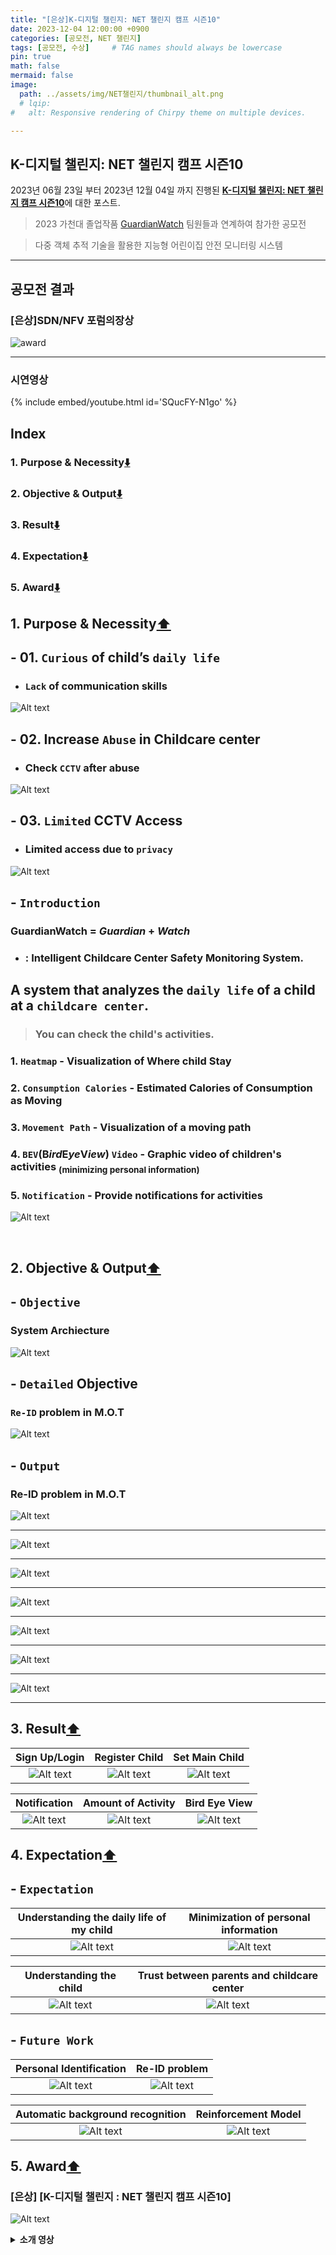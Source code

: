```yaml
---
title: "[은상]K-디지털 챌린지: NET 챌린지 캠프 시즌10"
date: 2023-12-04 12:00:00 +0900
categories: [공모전, NET 챌린지]
tags: [공모전, 수상]     # TAG names should always be lowercase
pin: true
math: false
mermaid: false
image:
  path: ../assets/img/NET챌린지/thumbnail_alt.png
  # lqip: 
#   alt: Responsive rendering of Chirpy theme on multiple devices.

---
```


## K-디지털 챌린지: NET 챌린지 캠프 시즌10

2023년 06월 23일 부터 2023년 12월 04일 까지 진행된 [**K-디지털 챌린지: NET 챌린지 캠프 시즌10**](https://koren.kr/kor/Alram/contyView.asp?s=17&page=1)에 대한 포스트.
>2023 가천대 졸업작품 [GuardianWatch](https://github.com/2023-GC-Senior-Project/senior_project) 팀원들과 연계하여 참가한 공모전

>다중 객체 추적 기술을 활용한 지능형 어린이집 안전 모니터링 시스템

<hr>

## 공모전 결과

### [은상]SDN/NFV 포럼의장상

![award](../assets/img/NET챌린지/image-31.png)

<hr>

### 시연영상
{% include embed/youtube.html id='SQucFY-N1go' %}

<!-- # GuardianWatch 소개
### 목차
1. 개발 목적 및 필요성
2. 개발 목표 및 수행 결과물
3. KOREN 연동 및 활용
4. 최종 결과물의 시험 및 검증
5. 기대효과 및 후속연구 -->

<!-- ### 1. 개발 목적 및 필요성
#### 개발 목적 및 필요성

#### 소개

### 2. 개발 목표 및 수행 결과물
#### 개발목표

#### 세부목표

#### 수행 결과물

### 3. KOREN 연동 및 활용
#### KOREN 연동 및 활용

#### KOREN 활용 시험/검증

### 4. 최종 결과물의 시험 및 검증
#### 최종 결과물의 시험/검증

#### 최종 결과물

### 5. 기대효과 및 후속연구
#### 기대효과

#### 후속연구

#### 유사 시스템과의 공통점

#### 유사 시스템과의 차별점 -->
## Index

### 1. Purpose & Necessity[⬇️](https://sts07142.github.io/posts/NET챌린지/#1-purpose--necessity)
### 2. Objective & Output[⬇️](https://sts07142.github.io/posts/NET챌린지/#2-objective--output)
### 3. Result[⬇️](https://sts07142.github.io/posts/NET챌린지/#3-result)
### 4. Expectation[⬇️](https://sts07142.github.io/posts/NET챌린지/#4-expectation)
### 5. Award[⬇️](https://sts07142.github.io/posts/NET챌린지/#5-award)

## 1. Purpose & Necessity[⬆️](https://sts07142.github.io/posts/NET챌린지/#index)

## - 01. `Curious` of child’s `daily life`
* ### `Lack` of communication skills

![Alt text](../assets/img/NET챌린지/image-10.png)

## - 02. Increase `Abuse` in Childcare center
* ### Check `CCTV` after abuse

![Alt text](../assets/img/NET챌린지/image-11.png)

## - 03. `Limited` CCTV Access
* ### Limited access due to `privacy` 

![Alt text](../assets/img/NET챌린지/image-12.png)

## - `Introduction`
### **GuardianWatch** = *Guardian* + *Watch*
- ### : Intelligent Childcare Center Safety Monitoring System.
## A system that analyzes the `daily life` of a child at a `childcare center`.
> ### You can check the child's activities. <br>
### 1. `Heatmap` - Visualization of Where child Stay <br> 
### 2. `Consumption Calories` - Estimated Calories of Consumption as Moving <br> 
### 3. `Movement Path` - Visualization of a moving path <br> 
### 4. `BEV`(**B***ird***E***ye***V***iew*) `Video` - Graphic video of children's activities <sub>**(minimizing personal information)**</sub> <br> 
### 5. `Notification` - Provide notifications for activities

![Alt text](../assets/img/NET챌린지/image-6.png)

<br>

## 2. Objective & Output[⬆️](https://sts07142.github.io/posts/NET챌린지/#index)

## - `Objective`
### System Archiecture

![Alt text](../assets/img/NET챌린지/image-7.png)

## - `Detailed` Objective
### `Re-ID` problem in M.O.T

![Alt text](../assets/img/NET챌린지/image-8.png)

## - `Output`
### Re-ID problem in M.O.T

![Alt text](../assets/img/NET챌린지/image-9.png)

<hr>

![Alt text](../assets/img/NET챌린지/image-13.png)

<hr>

![Alt text](../assets/img/NET챌린지/image-14.png)

<hr>

![Alt text](../assets/img/NET챌린지/image-15.png)

<hr>

![Alt text](../assets/img/NET챌린지/image-16.png)

<hr>

![Alt text](../assets/img/NET챌린지/image-17.png)

<hr>

![Alt text](../assets/img/NET챌린지/image-18.png)

<hr>

## 3. Result[⬆️](https://sts07142.github.io/posts/NET챌린지/#index)

|  Sign Up/Login   |  Register Child     |  Set Main Child   |
|:----------------:|:-------------------:|:-----------------:|
|![Alt text](../assets/img/NET챌린지/1.gif)|![Alt text](../assets/img/NET챌린지/2.gif)   |![Alt text](../assets/img/NET챌린지/3.gif )|
 
|  Notification    |  Amount of Activity |  Bird Eye View    |
|:----------------:|:-------------------:|:-----------------:|
|![Alt text](../assets/img/NET챌린지/4.gif)|![Alt text](../assets/img/NET챌린지/5.gif)   |![Alt text](../assets/img/NET챌린지/6.gif) |

## 4. Expectation[⬆️](https://sts07142.github.io/posts/NET챌린지/#index)

## - `Expectation`

|Understanding the daily life of my child|Minimization of personal information|
|:--------------------------------------:|:----------------------------------:|
|![Alt text](../assets/img/NET챌린지/image-23.png)        |![Alt text](../assets/img/NET챌린지/image-24.png)    |

|Understanding the child          |Trust between parents and childcare center|
|:-------------------------------:|:----------------------------------------:|
|![Alt text](../assets/img/NET챌린지/image-25.png) |![Alt text](../assets/img/NET챌린지/image-26.png)          |

## - `Future Work`

|Personal Identification         |Re-ID problem                   |
|:------------------------------:|:------------------------------:|
|![Alt text](../assets/img/NET챌린지/image-27.png)|![Alt text](../assets/img/NET챌린지/image-28.png)|

|Automatic background recognition|Reinforcement Model             |
|:------------------------------:|:------------------------------:|
|![Alt text](../assets/img/NET챌린지/image-29.png)|![Alt text](../assets/img/NET챌린지/image-30.png)|

## 5. Award[⬆️](https://sts07142.github.io/posts/NET챌린지/#index)


### [은상] [K-디지털 챌린지 : NET 챌린지 캠프 시즌10]
![Alt text](../assets/img/NET챌린지/image-31.png)

<details>
<summary><b>소개 영상</b></summary>

## 졸업작품1 소개 영상

{% include embed/youtube.html id='cxkx-hbuiXk' %}

## 졸업작품2 소개 영상

{% include embed/youtube.html id='ObZIbi8ztaE' %}

</details>